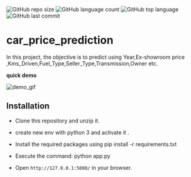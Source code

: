 ![GitHub repo size](https://img.shields.io/github/repo-size/Uttam580/car_price_prediction?style=plastic)
![GitHub language count](https://img.shields.io/github/languages/count/Uttam580/car_price_prediction?style=plastic)
![GitHub top language](https://img.shields.io/github/languages/top/Uttam580/car_price_prediction?style=plastic)
![GitHub last commit](https://img.shields.io/github/last-commit/Uttam580/car_price_prediction?color=red&style=plastic)


# car_price_prediction

In this project, the objective is to predict using Year,Ex-showroom price ,Kms_Driven,Fuel_Type,Seller_Type,Transmission,Owner etc. 

**quick demo**

![demo_gif](https://github.com/Uttam580/car_price_prediction/blob/master/demo.gif)



## Installation

* Clone this repository and unzip it.

* create new env with python 3 and activate it .

* Install the required packages using pip install -r requirements.txt

* Execute the command: python app.py

* Open ```http://127.0.0.1:5000/``` in your browser.